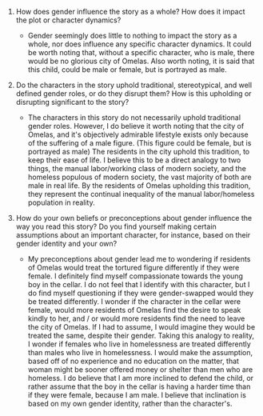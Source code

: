 1. How does gender influence the story as a whole? How does it impact the plot or character dynamics?
	 - Gender seemingly does little to nothing to impact the story as a whole, nor does influence any specific character dynamics. It could be worth noting that, without a specific character, who is male, there would be no glorious city of Omelas. Also worth noting, it is said that this child, could be male or female, but is portrayed as male.

2. Do the characters in the story uphold traditional, stereotypical, and well defined gender roles, or do they disrupt them? How is this upholding or disrupting significant to the story?
	-  The characters in this story do not necessarily uphold traditional gender roles. However, I do believe it worth noting that the city of Omelas, and it's objectively admirable lifestyle exists only because of the suffering of a male figure. (This figure could be female, but is portrayed as male) The residents in the city uphold this tradition, to keep their ease of life. I believe this to be a direct analogy to two things, the manual labor/working class of modern society, and the homeless populous of modern society, the vast majority of both are male in real life. By the residents of Omelas upholding this tradition, they represent the continual inequality of the manual labor/homeless population in reality. 

3. How do your own beliefs or preconceptions about gender influence the way you read this story? Do you find yourself making certain assumptions about an important character, for instance, based on their gender identity and your own?
	- My preconceptions about gender lead me to wondering if residents of Omelas would treat the tortured figure differently if they were female. I definitely find myself compassionate towards the young boy in the cellar. I do not feel that I identify with this character, but I do find myself questioning if they were gender-swapped would they be treated differently. I wonder if the character in the cellar were female, would more residents of Omelas find the desire to speak kindly to her, and / or would more residents find the need to leave the city of Omelas. If I had to assume, I would imagine they would be treated the same, despite their gender. Taking this analogy to reality, I wonder if females who live in homelessness are treated differently than males who live in homelessness. I would make the assumption, based off of no experience and no education on the matter, that woman might be sooner offered money or shelter than men who are homeless. I do believe that I am more inclined to defend the child, or rather assume that the boy in the cellar is having a harder time than if they were female, because I am male. I believe that inclination is based on my own gender identity, rather than the character's. 